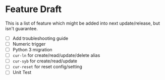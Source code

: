 # Feature Draft

This is a list of feature which might be added into next update/release, but isn't guarantee.

- [ ] Add troubleshooting guide
- [ ] Numeric trigger
- [ ] Python 3 migration
- [ ] `cur-ln` for create/read/update/delete alias
- [ ] `cur-syb` for create/read/update
- [ ] `cur-reset` for reset config/setting
- [ ] Unit Test